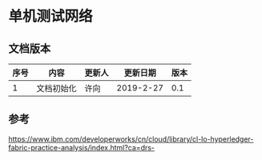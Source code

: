 # 单机测试网络

## 文档版本
序号 | 内容 | 更新人 | 更新日期 | 版本
---| --- | --- | --- | ---
1 | 文档初始化 | 许向 | 2019-2-27 | 0.1


## 参考
https://www.ibm.com/developerworks/cn/cloud/library/cl-lo-hyperledger-fabric-practice-analysis/index.html?ca=drs-
